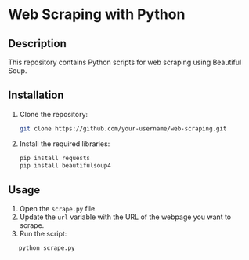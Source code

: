 # Web Scraping with Python

## Description
This repository contains Python scripts for web scraping using Beautiful Soup.

## Installation
1. Clone the repository:
   ```bash
   git clone https://github.com/your-username/web-scraping.git
2. Install the required libraries:
   ```bash
   pip install requests
   pip install beautifulsoup4

## Usage
1. Open the ```scrape.py``` file.
2. Update the ```url``` variable with the URL of the webpage you want to scrape.
3. Run the script:
``` bash
   python scrape.py
